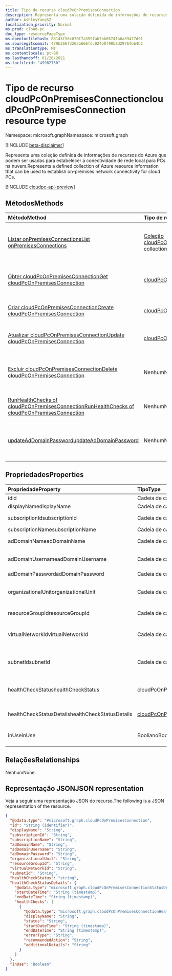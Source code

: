 ```yaml
---
title: Tipo de recurso cloudPcOnPremisesConnection
description: Representa uma coleção definida de informações de recursos do Azure que podem ser usadas para estabelecer a conectividade de rede local para PCs na nuvem.
author: AshleyYangSZ
localization_priority: Normal
ms.prod: cloud-pc
doc_type: resourcePageType
ms.openlocfilehash: 88143f58c070f7a359fab7bb0674fa6a39477d91
ms.sourcegitcommit: 479b366f3265b666fdc024b0f90b8d29764bb4b2
ms.translationtype: MT
ms.contentlocale: pt-BR
ms.lasthandoff: 01/26/2021
ms.locfileid: "49982730"
---
```

# <a name="cloudpconpremisesconnection-resource-type"></a><span data-ttu-id="22166-103">Tipo de recurso cloudPcOnPremisesConnection</span><span class="sxs-lookup"><span data-stu-id="22166-103">cloudPcOnPremisesConnection resource type</span></span>

<span data-ttu-id="22166-104">Namespace: microsoft.graph</span><span class="sxs-lookup"><span data-stu-id="22166-104">Namespace: microsoft.graph</span></span>

[!INCLUDE [beta-disclaimer](../../includes/beta-disclaimer.md)]

<span data-ttu-id="22166-105">Representa uma coleção definida de informações de recursos do Azure que podem ser usadas para estabelecer a conectividade de rede local para PCs na nuvem.</span><span class="sxs-lookup"><span data-stu-id="22166-105">Represents a defined collection of Azure resource information that can be used to establish on-premises network connectivity for cloud PCs.</span></span>

[!INCLUDE [cloudpc-api-preview](../../includes/cloudpc-api-preview.md)]

## <a name="methods"></a><span data-ttu-id="22166-106">Métodos</span><span class="sxs-lookup"><span data-stu-id="22166-106">Methods</span></span>

|<span data-ttu-id="22166-107">Método</span><span class="sxs-lookup"><span data-stu-id="22166-107">Method</span></span>|<span data-ttu-id="22166-108">Tipo de retorno</span><span class="sxs-lookup"><span data-stu-id="22166-108">Return type</span></span>|<span data-ttu-id="22166-109">Descrição</span><span class="sxs-lookup"><span data-stu-id="22166-109">Description</span></span>|
|:---|:---|:---|
|[<span data-ttu-id="22166-110">Listar onPremisesConnections</span><span class="sxs-lookup"><span data-stu-id="22166-110">List onPremisesConnections</span></span>](../api/virtualendpoint-list-onpremisesconnections.md)|<span data-ttu-id="22166-111">[Coleção cloudPcOnPremisesConnection](../resources/cloudpconpremisesconnection.md)</span><span class="sxs-lookup"><span data-stu-id="22166-111">[cloudPcOnPremisesConnection](../resources/cloudpconpremisesconnection.md) collection</span></span>|<span data-ttu-id="22166-112">Listar propriedades e relações dos objetos [cloudPcOnPremisesConnection.](../resources/cloudpconpremisesconnection.md)</span><span class="sxs-lookup"><span data-stu-id="22166-112">List properties and relationships of the [cloudPcOnPremisesConnection](../resources/cloudpconpremisesconnection.md) objects.</span></span>|
|[<span data-ttu-id="22166-113">Obter cloudPcOnPremisesConnection</span><span class="sxs-lookup"><span data-stu-id="22166-113">Get cloudPcOnPremisesConnection</span></span>](../api/cloudpconpremisesconnection-get.md)|[<span data-ttu-id="22166-114">cloudPcOnPremisesConnection</span><span class="sxs-lookup"><span data-stu-id="22166-114">cloudPcOnPremisesConnection</span></span>](../resources/cloudpconpremisesconnection.md)|<span data-ttu-id="22166-115">Leia as propriedades e os relacionamentos do objeto [cloudPcOnPremisesConnection.](../resources/cloudpconpremisesconnection.md)</span><span class="sxs-lookup"><span data-stu-id="22166-115">Read the properties and relationships of the [cloudPcOnPremisesConnection](../resources/cloudpconpremisesconnection.md) object.</span></span>|
|[<span data-ttu-id="22166-116">Criar cloudPcOnPremisesConnection</span><span class="sxs-lookup"><span data-stu-id="22166-116">Create cloudPcOnPremisesConnection</span></span>](../api/virtualendpoint-post-onpremisesconnections.md)|[<span data-ttu-id="22166-117">cloudPcOnPremisesConnection</span><span class="sxs-lookup"><span data-stu-id="22166-117">cloudPcOnPremisesConnection</span></span>](../resources/cloudpconpremisesconnection.md)|<span data-ttu-id="22166-118">Crie um novo [objeto cloudPcOnPremisesConnection.](../resources/cloudpconpremisesconnection.md)</span><span class="sxs-lookup"><span data-stu-id="22166-118">Create a new [cloudPcOnPremisesConnection](../resources/cloudpconpremisesconnection.md) object.</span></span>|
|[<span data-ttu-id="22166-119">Atualizar cloudPcOnPremisesConnection</span><span class="sxs-lookup"><span data-stu-id="22166-119">Update cloudPcOnPremisesConnection</span></span>](../api/cloudpconpremisesconnection-update.md)|[<span data-ttu-id="22166-120">cloudPcOnPremisesConnection</span><span class="sxs-lookup"><span data-stu-id="22166-120">cloudPcOnPremisesConnection</span></span>](../resources/cloudpconpremisesconnection.md)|<span data-ttu-id="22166-121">Atualizar as propriedades de um [objeto cloudPcOnPremisesConnection.](../resources/cloudpconpremisesconnection.md)</span><span class="sxs-lookup"><span data-stu-id="22166-121">Update the properties of a [cloudPcOnPremisesConnection](../resources/cloudpconpremisesconnection.md) object.</span></span>|
|[<span data-ttu-id="22166-122">Excluir cloudPcOnPremisesConnection</span><span class="sxs-lookup"><span data-stu-id="22166-122">Delete cloudPcOnPremisesConnection</span></span>](../api/cloudpconpremisesconnection-delete.md)|<span data-ttu-id="22166-123">Nenhum</span><span class="sxs-lookup"><span data-stu-id="22166-123">None</span></span>|<span data-ttu-id="22166-124">[Exclua um objeto cloudPcOnPremisesConnection.](../resources/cloudpconpremisesconnection.md)</span><span class="sxs-lookup"><span data-stu-id="22166-124">Delete a [cloudPcOnPremisesConnection](../resources/cloudpconpremisesconnection.md) object.</span></span> <span data-ttu-id="22166-125">Não é possível excluir uma conexão que está em uso.</span><span class="sxs-lookup"><span data-stu-id="22166-125">You can’t delete an connection that’s in use.</span></span>|
|[<span data-ttu-id="22166-126">RunHealthChecks of cloudPcOnPremisesConnection</span><span class="sxs-lookup"><span data-stu-id="22166-126">RunHealthChecks of cloudPcOnPremisesConnection</span></span>](../api/cloudpconpremisesconnection-runhealthcheck.md)|<span data-ttu-id="22166-127">Nenhum</span><span class="sxs-lookup"><span data-stu-id="22166-127">None</span></span>|<span data-ttu-id="22166-128">Execute verificações de saúde na [cloudPcOnPremisesConnection](../resources/cloudpconpremisesconnection.md).</span><span class="sxs-lookup"><span data-stu-id="22166-128">Run health checks on the [cloudPcOnPremisesConnection](../resources/cloudpconpremisesconnection.md).</span></span>|
|[<span data-ttu-id="22166-129">updateAdDomainPassword</span><span class="sxs-lookup"><span data-stu-id="22166-129">updateAdDomainPassword</span></span>](../api/cloudpconpremisesconnection-updateaddomainpassword.md)|<span data-ttu-id="22166-130">Nenhum</span><span class="sxs-lookup"><span data-stu-id="22166-130">None</span></span>|<span data-ttu-id="22166-131">Atualize a senha do domínio do AD para uma [cloudPcOnPremisesConnection bem-sucedida.](../resources/cloudpconpremisesconnection.md)</span><span class="sxs-lookup"><span data-stu-id="22166-131">Update AD domain password for a successful [cloudPcOnPremisesConnection](../resources/cloudpconpremisesconnection.md).</span></span>|

## <a name="properties"></a><span data-ttu-id="22166-132">Propriedades</span><span class="sxs-lookup"><span data-stu-id="22166-132">Properties</span></span>

|<span data-ttu-id="22166-133">Propriedade</span><span class="sxs-lookup"><span data-stu-id="22166-133">Property</span></span>|<span data-ttu-id="22166-134">Tipo</span><span class="sxs-lookup"><span data-stu-id="22166-134">Type</span></span>|<span data-ttu-id="22166-135">Descrição</span><span class="sxs-lookup"><span data-stu-id="22166-135">Description</span></span>|
|:---|:---|:---|
|<span data-ttu-id="22166-136">id</span><span class="sxs-lookup"><span data-stu-id="22166-136">id</span></span>|<span data-ttu-id="22166-137">Cadeia de caracteres</span><span class="sxs-lookup"><span data-stu-id="22166-137">String</span></span>|<span data-ttu-id="22166-138">Identificador exclusivo da conexão local.</span><span class="sxs-lookup"><span data-stu-id="22166-138">Unique identifier for the on-premises connection.</span></span> <span data-ttu-id="22166-139">Somente leitura.</span><span class="sxs-lookup"><span data-stu-id="22166-139">Read-only.</span></span>|
|<span data-ttu-id="22166-140">displayName</span><span class="sxs-lookup"><span data-stu-id="22166-140">displayName</span></span>|<span data-ttu-id="22166-141">Cadeia de caracteres</span><span class="sxs-lookup"><span data-stu-id="22166-141">String</span></span>|<span data-ttu-id="22166-142">O nome de exibição da conexão local.</span><span class="sxs-lookup"><span data-stu-id="22166-142">The display name for the on-premises connection.</span></span>|
|<span data-ttu-id="22166-143">subscriptionId</span><span class="sxs-lookup"><span data-stu-id="22166-143">subscriptionId</span></span>|<span data-ttu-id="22166-144">Cadeia de caracteres</span><span class="sxs-lookup"><span data-stu-id="22166-144">String</span></span>|<span data-ttu-id="22166-145">A ID da assinatura do Azure de destino que está associada ao seu locatário.</span><span class="sxs-lookup"><span data-stu-id="22166-145">The ID of the target Azure subscription that’s associated with your tenant.</span></span>|
|<span data-ttu-id="22166-146">subscriptionName</span><span class="sxs-lookup"><span data-stu-id="22166-146">subscriptionName</span></span>|<span data-ttu-id="22166-147">Cadeia de caracteres</span><span class="sxs-lookup"><span data-stu-id="22166-147">String</span></span>|<span data-ttu-id="22166-148">O nome da assinatura do Azure de destino.</span><span class="sxs-lookup"><span data-stu-id="22166-148">The name of the target Azure subscription.</span></span> <span data-ttu-id="22166-149">Somente leitura.</span><span class="sxs-lookup"><span data-stu-id="22166-149">Read-only.</span></span>|
|<span data-ttu-id="22166-150">adDomainName</span><span class="sxs-lookup"><span data-stu-id="22166-150">adDomainName</span></span>|<span data-ttu-id="22166-151">Cadeia de caracteres</span><span class="sxs-lookup"><span data-stu-id="22166-151">String</span></span>|<span data-ttu-id="22166-152">O FQDN (nome de domínio totalmente qualificado) do domínio do Active Directory no qual você deseja ingressar.</span><span class="sxs-lookup"><span data-stu-id="22166-152">The fully qualified domain name (FQDN) of the Active Directory domain you want to join.</span></span>|
|<span data-ttu-id="22166-153">adDomainUsername</span><span class="sxs-lookup"><span data-stu-id="22166-153">adDomainUsername</span></span>|<span data-ttu-id="22166-154">Cadeia de caracteres</span><span class="sxs-lookup"><span data-stu-id="22166-154">String</span></span>|<span data-ttu-id="22166-155">O nome de usuário de uma conta do Active Directory (usuário ou conta de serviço) que tem permissões para criar objetos de computador no Active Directory.</span><span class="sxs-lookup"><span data-stu-id="22166-155">The username of an Active Directory account (user or service account) that has permissions to create computer objects in Active Directory.</span></span> <span data-ttu-id="22166-156">Formato obrigatório: admin@contoso.com.</span><span class="sxs-lookup"><span data-stu-id="22166-156">Required format: admin@contoso.com.</span></span>|
|<span data-ttu-id="22166-157">adDomainPassword</span><span class="sxs-lookup"><span data-stu-id="22166-157">adDomainPassword</span></span>|<span data-ttu-id="22166-158">Cadeia de caracteres</span><span class="sxs-lookup"><span data-stu-id="22166-158">String</span></span>|<span data-ttu-id="22166-159">A senha associada a adDomainUsername.</span><span class="sxs-lookup"><span data-stu-id="22166-159">The password associated with adDomainUsername.</span></span>|
|<span data-ttu-id="22166-160">organizationalUnit</span><span class="sxs-lookup"><span data-stu-id="22166-160">organizationalUnit</span></span>|<span data-ttu-id="22166-161">Cadeia de caracteres</span><span class="sxs-lookup"><span data-stu-id="22166-161">String</span></span>|<span data-ttu-id="22166-162">A unidade organizacional (OU) na qual a conta do computador é criada.</span><span class="sxs-lookup"><span data-stu-id="22166-162">The organizational unit (OU) in which the computer account is created.</span></span> <span data-ttu-id="22166-163">Se for deixado nulo, a UO configurada como padrão (um contêiner de objeto de computador conhecido) em seu domínio (OU) do Active Directory será usada.</span><span class="sxs-lookup"><span data-stu-id="22166-163">If left null, the OU that’s configured as the default (a well-known computer object container) in your Active Directory domain (OU) is used.</span></span> <span data-ttu-id="22166-164">Opcional.</span><span class="sxs-lookup"><span data-stu-id="22166-164">Optional.</span></span>|
|<span data-ttu-id="22166-165">resourceGroupId</span><span class="sxs-lookup"><span data-stu-id="22166-165">resourceGroupId</span></span>|<span data-ttu-id="22166-166">Cadeia de caracteres</span><span class="sxs-lookup"><span data-stu-id="22166-166">String</span></span>|<span data-ttu-id="22166-167">A ID do grupo de recursos de destino.</span><span class="sxs-lookup"><span data-stu-id="22166-167">The ID of the target resource group.</span></span> <span data-ttu-id="22166-168">Formato obrigatório: "/subscriptions/{subscription-id}/resourceGroups/{resourceGroupName}".</span><span class="sxs-lookup"><span data-stu-id="22166-168">Required format: "/subscriptions/{subscription-id}/resourceGroups/{resourceGroupName}".</span></span>|
|<span data-ttu-id="22166-169">virtualNetworkId</span><span class="sxs-lookup"><span data-stu-id="22166-169">virtualNetworkId</span></span>|<span data-ttu-id="22166-170">Cadeia de caracteres</span><span class="sxs-lookup"><span data-stu-id="22166-170">String</span></span>|<span data-ttu-id="22166-171">A ID da rede virtual de destino.</span><span class="sxs-lookup"><span data-stu-id="22166-171">The ID of the target virtual network.</span></span> <span data-ttu-id="22166-172">Formato obrigatório: "/subscriptions/{subscription-id}/resourceGroups/{resourceGroupName}/providers/Microsoft.Network/virtualNetworks/{virtualNetworkName}".</span><span class="sxs-lookup"><span data-stu-id="22166-172">Required format: "/subscriptions/{subscription-id}/resourceGroups/{resourceGroupName}/providers/Microsoft.Network/virtualNetworks/{virtualNetworkName}".</span></span>|
|<span data-ttu-id="22166-173">subnetId</span><span class="sxs-lookup"><span data-stu-id="22166-173">subnetId</span></span>|<span data-ttu-id="22166-174">Cadeia de caracteres</span><span class="sxs-lookup"><span data-stu-id="22166-174">String</span></span>|<span data-ttu-id="22166-175">A ID da sub-rede de destino.</span><span class="sxs-lookup"><span data-stu-id="22166-175">The ID of the target subnet.</span></span> <span data-ttu-id="22166-176">Formato obrigatório: "/subscriptions/{subscription-id}/resourceGroups/{resourceGroupName}/providers/Microsoft.Network/virtualNetworks/{virtualNetworkId}/subnets/{subnetName}".</span><span class="sxs-lookup"><span data-stu-id="22166-176">Required format: "/subscriptions/{subscription-id}/resourceGroups/{resourceGroupName}/providers/Microsoft.Network/virtualNetworks/{virtualNetworkId}/subnets/{subnetName}".</span></span>|
|<span data-ttu-id="22166-177">healthCheckStatus</span><span class="sxs-lookup"><span data-stu-id="22166-177">healthCheckStatus</span></span>|<span data-ttu-id="22166-178">cloudPcOnPremisesConnectionStatus</span><span class="sxs-lookup"><span data-stu-id="22166-178">cloudPcOnPremisesConnectionStatus</span></span>|<span data-ttu-id="22166-179">O status da verificação de saúde mais recente feita na conexão local.</span><span class="sxs-lookup"><span data-stu-id="22166-179">The status of the most recent health check done on the on-premises connection.</span></span> <span data-ttu-id="22166-180">Por exemplo, se o status for "passado", a conexão local passou em todas as verificações que são executados pelo serviço.</span><span class="sxs-lookup"><span data-stu-id="22166-180">For example, if status is "passed", the on-premises connection has passed all checks run by the service.</span></span> <span data-ttu-id="22166-181">Somente leitura.</span><span class="sxs-lookup"><span data-stu-id="22166-181">Read-only.</span></span> <span data-ttu-id="22166-182">Os valores possíveis são: `Pending`, `Running`, `Passed`, `Failed`, `UnknownFutureValue`.</span><span class="sxs-lookup"><span data-stu-id="22166-182">Possible values are: `Pending`, `Running`, `Passed`, `Failed`, `UnknownFutureValue`.</span></span>|
|<span data-ttu-id="22166-183">healthCheckStatusDetails</span><span class="sxs-lookup"><span data-stu-id="22166-183">healthCheckStatusDetails</span></span>|[<span data-ttu-id="22166-184">cloudPcOnPremisesConnectionStatusDetails</span><span class="sxs-lookup"><span data-stu-id="22166-184">cloudPcOnPremisesConnectionStatusDetails</span></span>](../resources/cloudpconpremisesconnectionstatusdetails.md)|<span data-ttu-id="22166-185">Os detalhes das verificações de saúde da conexão e os resultados correspondentes.</span><span class="sxs-lookup"><span data-stu-id="22166-185">The details of the connection's health checks and the corresponding results.</span></span> <span data-ttu-id="22166-186">Retornado apenas em `$select`.</span><span class="sxs-lookup"><span data-stu-id="22166-186">Returned only on `$select`.</span></span> <span data-ttu-id="22166-187">Veja um [exemplo de](../api/cloudpconpremisesconnection-get.md) como obter a propriedade healthCheckStatusDetails. Somente leitura.</span><span class="sxs-lookup"><span data-stu-id="22166-187">See an [example](../api/cloudpconpremisesconnection-get.md) of getting the healthCheckStatusDetails property.Read-only.</span></span>|
|<span data-ttu-id="22166-188">inUse</span><span class="sxs-lookup"><span data-stu-id="22166-188">inUse</span></span>|<span data-ttu-id="22166-189">Booliano</span><span class="sxs-lookup"><span data-stu-id="22166-189">Boolean</span></span>|<span data-ttu-id="22166-190">Quando verdadeiro, a conexão local está em uso.</span><span class="sxs-lookup"><span data-stu-id="22166-190">When true, the on-premises connection is in use.</span></span> <span data-ttu-id="22166-191">Quando falso, a conexão não está em uso.</span><span class="sxs-lookup"><span data-stu-id="22166-191">When false, the connection is not in use.</span></span> <span data-ttu-id="22166-192">Não é possível excluir uma conexão que está em uso.</span><span class="sxs-lookup"><span data-stu-id="22166-192">You cannot delete a connection that’s in use.</span></span> <span data-ttu-id="22166-193">Somente leitura.</span><span class="sxs-lookup"><span data-stu-id="22166-193">Read-only.</span></span>|

## <a name="relationships"></a><span data-ttu-id="22166-194">Relações</span><span class="sxs-lookup"><span data-stu-id="22166-194">Relationships</span></span>

<span data-ttu-id="22166-195">Nenhum</span><span class="sxs-lookup"><span data-stu-id="22166-195">None.</span></span>

## <a name="json-representation"></a><span data-ttu-id="22166-196">Representação JSON</span><span class="sxs-lookup"><span data-stu-id="22166-196">JSON representation</span></span>

<span data-ttu-id="22166-197">Veja a seguir uma representação JSON do recurso.</span><span class="sxs-lookup"><span data-stu-id="22166-197">The following is a JSON representation of the resource.</span></span>
<!-- {
  "blockType": "resource",
  "keyProperty": "id",
  "@odata.type": "microsoft.graph.cloudPcOnPremisesConnection",
  "baseType": "microsoft.graph.entity",
  "openType": false,
  "optionalProperties": ["healthCheckStatusDetails"]
}
-->

``` json
{
  "@odata.type": "#microsoft.graph.cloudPcOnPremisesConnection",
  "id": "String (identifier)",
  "displayName": "String",
  "subscriptionId": "String",
  "subscriptionName": "String",
  "adDomainName": "String",
  "adDomainUsername": "String",
  "adDomainPassword": "String",
  "organizationalUnit": "String",
  "resourceGroupId": "String",
  "virtualNetworkId": "String",
  "subnetId": "String",
  "healthCheckStatus": "string",
  "healthCheckStatusDetails": {
    "@odata.type": "microsoft.graph.cloudPcOnPremisesConnectionStatusDetails",
    "startDateTime": "String (timestamp)",
    "endDateTime": "String (timestamp)",
    "healthChecks": [
      {
        "@odata.type": "microsoft.graph.cloudPcOnPremisesConnectionHealthCheck",
        "displayName": "String",
        "status": "String",
        "startDateTime": "String (timestamp)",
        "endDateTime": "String (timestamp)",
        "errorType": "String",
        "recommendedAction": "String",
        "additionalDetails": "String"
      }
    ]
  },
  "inUse": "Boolean"
}
```
